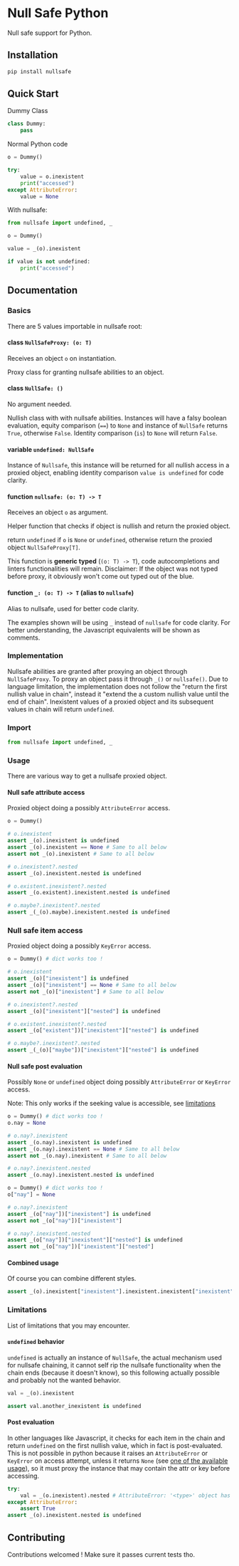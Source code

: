 # Null Safe Python

Null safe support for Python.

## Installation

```bash
pip install nullsafe
```

## Quick Start

Dummy Class

```python
class Dummy:
    pass
```

Normal Python code

```python
o = Dummy()

try:
    value = o.inexistent
    print("accessed")
except AttributeError:
    value = None
```

With nullsafe:

```python
from nullsafe import undefined, _

o = Dummy()

value = _(o).inexistent

if value is not undefined:
    print("accessed")
```

## Documentation

### Basics

There are 5 values importable in nullsafe root:

#### class `NullSafeProxy: (o: T)`

Receives an object `o` on instantiation.

Proxy class for granting nullsafe abilities to an object.

#### class `NullSafe: ()`

No argument needed.

Nullish class with with nullsafe abilities. Instances will have a falsy boolean evaluation, equity comparison (`==`) to `None` and instance of `NullSafe` returns `True`, otherwise `False`. Identity comparison (`is`) to `None` will return `False`.

#### variable `undefined: NullSafe`

Instance of `Nullsafe`, this instance will be returned for all nullish access in a proxied object, enabling identity comparison `value is undefined` for code clarity.

#### function `nullsafe: (o: T) -> T`

Receives an object `o` as argument.

Helper function that checks if object is nullish and return the proxied object.

return `undefined` if `o` is `None` or `undefined`, otherwise return the proxied object `NullSafeProxy[T]`.

This function is **generic typed** (`(o: T) -> T`), code autocompletions and linters functionalities will remain. Disclaimer: If the object was not typed before proxy, it obviously won't come out typed out of the blue.

#### function `_: (o: T) -> T` (alias to `nullsafe`)

Alias to nullsafe, used for better code clarity.

The examples shown will be using `_` instead of `nullsafe` for code clarity. For better understanding, the Javascript equivalents will be shown as comments.

### Implementation

Nullsafe abilities are granted after proxying an object through `NullSafeProxy`. To proxy an object pass it through `_()` or `nullsafe()`. Due to language limitation, the implementation does not follow the "return the first nullish value in chain", instead it "extend the a custom nullish value until the end of chain". Inexistent values of a proxied object and its subsequent values in chain will return `undefined`.

### Import

```python
from nullsafe import undefined, _
```

### Usage

There are various way to get a nullsafe proxied object.

#### Null safe attribute access

Proxied object doing a possibly `AttributeError` access.

```python
o = Dummy()

# o.inexistent
assert _(o).inexistent is undefined
assert _(o).inexistent == None # Same to all below
assert not _(o).inexistent # Same to all below

# o.inexistent?.nested
assert _(o).inexistent.nested is undefined

# o.existent.inexistent?.nested
assert _(o.existent).inexistent.nested is undefined

# o.maybe?.inexistent?.nested
assert _(_(o).maybe).inexistent.nested is undefined
```

### Null safe item access

Proxied object doing a possibly `KeyError` access.

```python
o = Dummy() # dict works too !

# o.inexistent
assert _(o)["inexistent"] is undefined
assert _(o)["inexistent"] == None # Same to all below
assert not _(o)["inexistent"] # Same to all below

# o.inexistent?.nested
assert _(o)["inexistent"]["nested"] is undefined

# o.existent.inexistent?.nested
assert _(o["existent"])["inexistent"]["nested"] is undefined

# o.maybe?.inexistent?.nested
assert _(_(o)["maybe"])["inexistent"]["nested"] is undefined
```

#### Null safe post evaluation

Possibly `None` or `undefined` object doing possibly `AttributeError` or `KeyError` access.

Note: This only works if the seeking value is accessible, see [limitations](#post-evaluation)

```python
o = Dummy() # dict works too !
o.nay = None

# o.nay?.inexistent
assert _(o.nay).inexistent is undefined
assert _(o.nay).inexistent == None # Same to all below
assert not _(o.nay).inexistent # Same to all below

# o.nay?.inexistent.nested
assert _(o.nay).inexistent.nested is undefined
```

```python
o = Dummy() # dict works too !
o["nay"] = None

# o.nay?.inexistent
assert _(o["nay"])["inexistent"] is undefined
assert not _(o["nay"])["inexistent"]

# o.nay?.inexistent.nested
assert _(o["nay"])["inexistent"]["nested"] is undefined
assert not _(o["nay"])["inexistent"]["nested"]
```

#### Combined usage

Of course you can combine different styles.

```python
assert _(o).inexistent["inexistent"].inexistent.inexistent["inexistent"]["inexistent"] is undefined
```

### Limitations

List of limitations that you may encounter.

#### `undefined` behavior

`undefined` is actually an instance of `NullSafe`, the actual mechanism used for nullsafe chaining, it cannot self rip the nullsafe functionality when the chain ends (because it doesn't know), so this following actually possible and probably not the wanted behavior.

```python
val = _(o).inexistent

assert val.another_inexistent is undefined
```

#### Post evaluation

In other languages like Javascript, it checks for each item in the chain and return `undefined` on the first nullish value, which in fact is post-evaluated. This is not possible in python because it raises an `AttributeError` or `KeyError` on access attempt, unless it returns `None` (see [one of the available usage](#null-safe-post-evaluation)), so it must proxy the instance that may contain the attr or key before accessing.

```python
try:
    val = _(o.inexistent).nested # AttributeError: '<type>' object has no attribute 'inexistent'
except AttributeError:
    assert True
assert _(o).inexistent.nested is undefined
```

## Contributing

Contributions welcomed ! Make sure it passes current tests tho.

